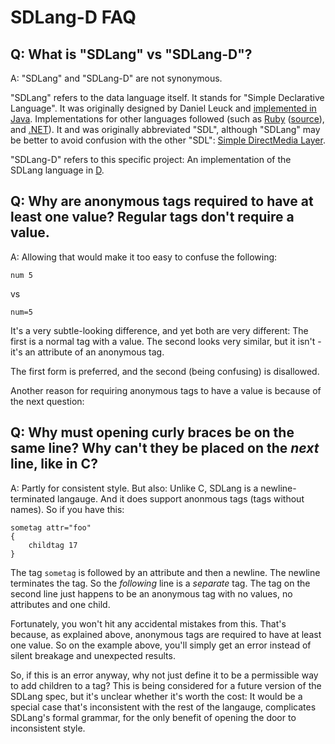 SDLang-D FAQ
============

Q: What is "SDLang" vs "SDLang-D"?
---------

A: "SDLang" and "SDLang-D" are not synonymous.

"SDLang" refers to the data language itself. It stands for "Simple Declarative Language".
It was originally designed by Daniel Leuck and
[implemented in Java](https://github.com/ikayzo/SDL).
Implementations for other languages followed (such as [Ruby](http://sdl4r.rubyforge.org/)
([source](https://github.com/ikayzo/SDL.rb)), and
[.NET](https://github.com/ikayzo/SDL.NET)). It and was originally abbreviated "SDL",
although "SDLang" may be better to avoid confusion with the other "SDL":
[Simple DirectMedia Layer](https://www.libsdl.org/).

"SDLang-D" refers to this specific project: An implementation of the SDLang language
in [D](http://dlang.org).


Q: Why are anonymous tags required to have at least one value? Regular tags don't require a value.
---------

A: Allowing that would make it too easy to confuse the following:

```
num 5
```

vs

```
num=5
```

It's a very subtle-looking difference, and yet both are very different: The first
is a normal tag with a value. The second looks very similar, but it isn't - it's
an attribute of an anonymous tag. 

The first form is preferred, and the second (being confusing) is disallowed.

Another reason for requiring anonymous tags to have a value is because of the next question:


Q: Why must opening curly braces be on the same line? Why can't they be placed on the *next* line, like in C?
---------

A: Partly for consistent style. But also: Unlike C, SDLang is a newline-terminated
langauge. And it does support anonmous tags (tags without names). So if you have this:

```
sometag attr="foo"
{
	childtag 17
}
```

The tag `sometag` is followed by an attribute and then a newline. The newline
terminates the tag. So the *following* line is a *separate* tag. The tag on
the second line just happens to be an anonymous tag with no values, no
attributes and one child.

Fortunately, you won't hit any accidental mistakes from this. That's because,
as explained above, anonymous tags are required to have at least one value.
So on the example above, you'll simply get an error instead of silent breakage
and unexpected results.

So, if this is an error anyway, why not just define it to be a permissible way
to add children to a tag? This is being considered for a future version of the
SDLang spec, but it's unclear whether it's worth the cost: It would be a special
case that's inconsistent with the rest of the langauge, complicates SDLang's
formal grammar, for the only benefit of opening the door to inconsistent style.
